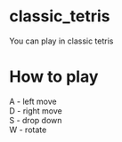 # classic_tetris
You can play in classic tetris

# How to play
A - left move<br>
D - right move<br>
S - drop down<br>
W - rotate
